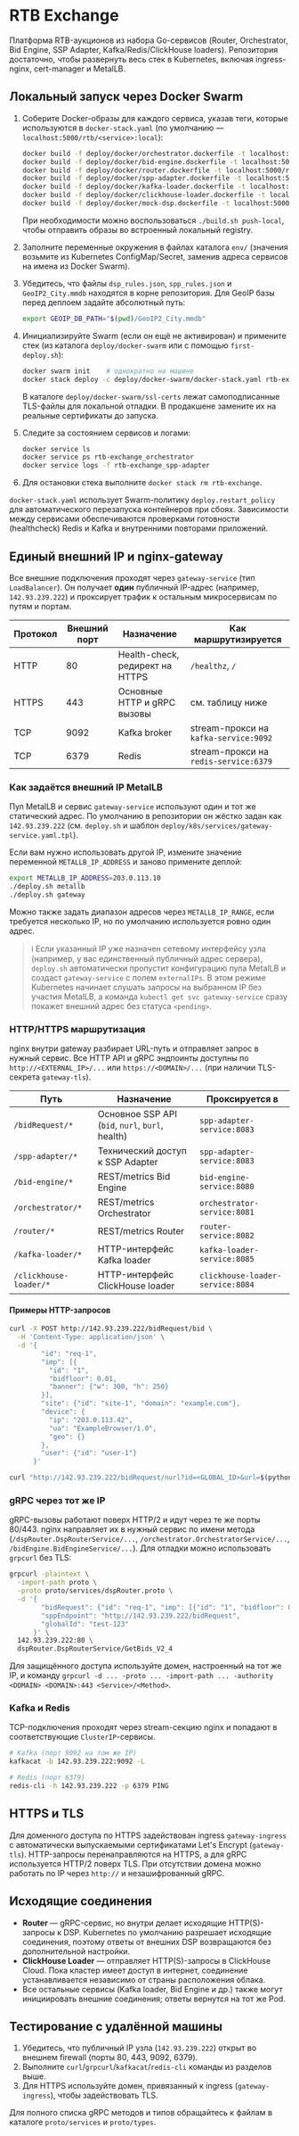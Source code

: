 # RTB Exchange

Платформа RTB-аукционов из набора Go-сервисов (Router, Orchestrator, Bid Engine, SSP Adapter, Kafka/Redis/ClickHouse loaders). Репозитория достаточно, чтобы развернуть весь стек в Kubernetes, включая ingress-nginx, cert-manager и MetalLB.

## Локальный запуск через Docker Swarm

1. Соберите Docker-образы для каждого сервиса, указав теги, которые используются в `docker-stack.yaml` (по умолчанию — `localhost:5000/rtb/<service>:local`):
   ```bash
   docker build -f deploy/docker/orchestrator.dockerfile -t localhost:5000/rtb/orchestrator:local .
   docker build -f deploy/docker/bid-engine.dockerfile -t localhost:5000/rtb/bid-engine:local .
   docker build -f deploy/docker/router.dockerfile -t localhost:5000/rtb/router:local .
   docker build -f deploy/docker/spp-adapter.dockerfile -t localhost:5000/rtb/spp-adapter:local .
   docker build -f deploy/docker/kafka-loader.dockerfile -t localhost:5000/rtb/kafka-loader:local .
   docker build -f deploy/docker/clickhouse-loader.dockerfile -t localhost:5000/rtb/clickhouse-loader:local .
   docker build -f deploy/docker/mock-dsp.dockerfile -t localhost:5000/rtb/mock-dsp:local .
   ```
   При необходимости можно воспользоваться `./build.sh push-local`, чтобы отправить образы во встроенный локальный registry.

2. Заполните переменные окружения в файлах каталога `env/` (значения возьмите из Kubernetes ConfigMap/Secret, заменив адреса сервисов на имена из Docker Swarm).

3. Убедитесь, что файлы `dsp_rules.json`, `spp_rules.json` и `GeoIP2_City.mmdb` находятся в корне репозитория. Для GeoIP базы перед деплоем задайте абсолютный путь:
   ```bash
   export GEOIP_DB_PATH="$(pwd)/GeoIP2_City.mmdb"
   ```

4. Инициализируйте Swarm (если он ещё не активирован) и примените стек (из каталога `deploy/docker-swarm` или с помощью `first-deploy.sh`):
   ```bash
   docker swarm init    # однократно на машине
   docker stack deploy -c deploy/docker-swarm/docker-stack.yaml rtb-exchange
   ```
   В каталоге `deploy/docker-swarm/ssl-certs` лежат самоподписанные TLS-файлы для локальной отладки. В продакшене замените их на реальные сертификаты до запуска.

5. Следите за состоянием сервисов и логами:
   ```bash
   docker service ls
   docker service ps rtb-exchange_orchestrator
   docker service logs -f rtb-exchange_spp-adapter
   ```

6. Для остановки стека выполните `docker stack rm rtb-exchange`.

`docker-stack.yaml` использует Swarm-политику `deploy.restart_policy` для автоматического перезапуска контейнеров при сбоях. Зависимости между сервисами обеспечиваются проверками готовности (healthcheck) Redis и Kafka и внутренними повторами приложений.


## Единый внешний IP и nginx-gateway

Все внешние подключения проходят через `gateway-service` (тип `LoadBalancer`). Он получает **один** публичный IP-адрес (например, `142.93.239.222`) и проксирует трафик к остальным микросервисам по путям и портам.

| Протокол | Внешний порт | Назначение | Как маршрутизируется |
|----------|--------------|------------|----------------------|
| HTTP     | 80           | Health-check, редирект на HTTPS | `/healthz`, `/` |
| HTTPS    | 443          | Основные HTTP и gRPC вызовы | см. таблицу ниже |
| TCP      | 9092         | Kafka broker | stream-прокси на `kafka-service:9092` |
| TCP      | 6379         | Redis | stream-прокси на `redis-service:6379` |

### Как задаётся внешний IP MetalLB

Пул MetalLB и сервис `gateway-service` используют один и тот же статический адрес. По умолчанию в репозитории он жёстко задан как `142.93.239.222` (см. `deploy.sh` и шаблон `deploy/k8s/services/gateway-service.yaml.tpl`).

Если вам нужно использовать другой IP, измените значение переменной `METALLB_IP_ADDRESS` и заново примените деплой:

```bash
export METALLB_IP_ADDRESS=203.0.113.10
./deploy.sh metallb
./deploy.sh gateway
```

Можно также задать диапазон адресов через `METALLB_IP_RANGE`, если требуется несколько IP, но по умолчанию используется ровно один адрес.

> ℹ️ Если указанный IP уже назначен сетевому интерфейсу узла (например, у вас единственный публичный адрес сервера), `deploy.sh` автоматически пропустит конфигурацию пула MetalLB и создаст `gateway-service` с полем `externalIPs`. В этом режиме Kubernetes начинает слушать запросы на выбранном IP без участия MetalLB, а команда `kubectl get svc gateway-service` сразу покажет внешний адрес без статуса `<pending>`.


### HTTP/HTTPS маршрутизация

nginx внутри gateway разбирает URL-путь и отправляет запрос в нужный сервис. Все HTTP API и gRPC эндпоинты доступны по `http://<EXTERNAL_IP>/...` или `https://<DOMAIN>/...` (при наличии TLS-секрета `gateway-tls`).

| Путь | Назначение | Проксируется в |
|------|------------|----------------|
| `/bidRequest/*` | Основное SSP API (`bid`, `nurl`, `burl`, health) | `spp-adapter-service:8083` |
| `/spp-adapter/*` | Технический доступ к SSP Adapter | `spp-adapter-service:8083` |
| `/bid-engine/*` | REST/metrics Bid Engine | `bid-engine-service:8080` |
| `/orchestrator/*` | REST/metrics Orchestrator | `orchestrator-service:8081` |
| `/router/*` | REST/metrics Router | `router-service:8082` |
| `/kafka-loader/*` | HTTP-интерфейс Kafka loader | `kafka-loader-service:8085` |
| `/clickhouse-loader/*` | HTTP-интерфейс ClickHouse loader | `clickhouse-loader-service:8084` |

#### Примеры HTTP-запросов

```bash
curl -X POST http://142.93.239.222/bidRequest/bid \
  -H 'Content-Type: application/json' \
  -d '{
        "id": "req-1",
        "imp": [{
          "id": "1",
          "bidfloor": 0.01,
          "banner": {"w": 300, "h": 250}
        }],
        "site": {"id": "site-1", "domain": "example.com"},
        "device": {
          "ip": "203.0.113.42",
          "ua": "ExampleBrowser/1.0",
          "geo": {}
        },
        "user": {"id": "user-1"}
      }'
```

```bash
curl "http://142.93.239.222/bidRequest/nurl?id=<GLOBAL_ID>&url=$(python3 -c 'import urllib.parse; print(urllib.parse.quote("https://dsp.example.com/win"))')"
```

### gRPC через тот же IP

gRPC-вызовы работают поверх HTTP/2 и идут через те же порты 80/443. nginx направляет их в нужный сервис по имени метода (`/dspRouter.DspRouterService/...`, `/orchestrator.OrchestratorService/...`, `/bidEngine.BidEngineService/...`). Для отладки можно использовать `grpcurl` без TLS:

```bash
grpcurl -plaintext \
  -import-path proto \
  -proto proto/services/dspRouter.proto \
  -d '{
        "bidRequest": {"id": "req-1", "imp": [{"id": "1", "bidfloor": 0.01}]},
        "sppEndpoint": "http://142.93.239.222/bidRequest",
        "globalId": "test-123"
      }' \
  142.93.239.222:80 \
  dspRouter.DspRouterService/GetBids_V2_4
```

Для защищённого доступа используйте домен, настроенный на тот же IP, и команду `grpcurl -d ... -proto ... -import-path ... -authority <DOMAIN> <DOMAIN>:443 <Service>/<Method>`.

### Kafka и Redis

TCP-подключения проходят через stream-секцию nginx и попадают в соответствующие `ClusterIP`-сервисы.

```bash
# Kafka (порт 9092 на том же IP)
kafkacat -b 142.93.239.222:9092 -L

# Redis (порт 6379)
redis-cli -h 142.93.239.222 -p 6379 PING
```

## HTTPS и TLS

Для доменного доступа по HTTPS задействован ingress `gateway-ingress` с автоматически выпускаемыми сертификатами Let\'s Encrypt (`gateway-tls`). HTTP-запросы перенаправляются на HTTPS, а для gRPC используется HTTP/2 поверх TLS. При отсутствии домена можно работать по IP через `http://` и незашифрованный gRPC.

## Исходящие соединения

* **Router** — gRPC-сервис, но внутри делает исходящие HTTP(S)-запросы к DSP. Kubernetes по умолчанию разрешает исходящие соединения, поэтому ответы от внешних DSP возвращаются без дополнительной настройки.
* **ClickHouse Loader** — отправляет HTTP(S)-запросы в ClickHouse Cloud. Пока кластер имеет доступ в интернет, соединение устанавливается независимо от страны расположения облака.
* Все остальные сервисы (Kafka loader, Bid Engine и др.) также могут инициировать внешние соединения; ответы вернутся на тот же Pod.

## Тестирование с удалённой машины

1. Убедитесь, что публичный IP узла (`142.93.239.222`) открыт во внешнем firewall (порты 80, 443, 9092, 6379).
2. Выполните `curl`/`grpcurl`/`kafkacat`/`redis-cli` команды из разделов выше.
3. Для HTTPS используйте домен, привязанный к ingress (`gateway-ingress`), чтобы задействовать TLS.

Для полного списка gRPC методов и типов обращайтесь к файлам в каталоге `proto/services` и `proto/types`.
